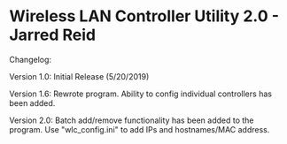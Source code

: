 # Wireless LAN Controller Utility 2.0 - Jarred Reid

Changelog:

Version 1.0: Initial Release (5/20/2019)

Version 1.6: Rewrote program. Ability to config individual controllers has been added.

Version 2.0: Batch add/remove functionality has been added to the program. Use "wlc_config.ini" to add IPs and hostnames/MAC address.
